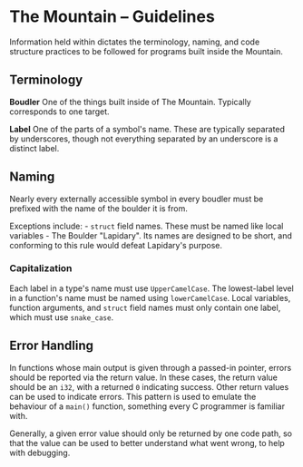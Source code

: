 # The Mountain – Guidelines
Information held within dictates the terminology, naming, and code structure practices
to be followed for programs built inside the Mountain.

## Terminology

**Boudler** One of the things built inside of The Mountain. Typically corresponds to one
            target.

**Label**	One of the parts of a symbol's name. These are typically separated by
			underscores, though not everything separated by an underscore is a distinct
			label.
			
## Naming
Nearly every externally accessible symbol in every boudler must be prefixed with the 
name of the boulder it is from.

Exceptions include:
	- `struct` field names. These must be named like local variables
	- The Boulder "Lapidary". Its names are designed to be short, and conforming to this
		rule would defeat Lapidary's purpose.

### Capitalization
Each label in a type's name must use `UpperCamelCase`.
The lowest-label level in a function's name must be named using `lowerCamelCase`.
Local variables, function arguments, and `struct` field names must only contain
one label, which must use `snake_case`.

## Error Handling
In functions whose main output is given through a passed-in pointer, errors should be
reported via the return value. In these cases, the return value should be an `i32`,
with a returned `0` indicating success. Other return values can be used to indicate
errors. This pattern is used to emulate the behaviour of a `main()` function, something
every C programmer is familiar with.

Generally, a given error value should only be returned by one code path, so that
the value can be used to better understand what went wrong, to help with debugging.
